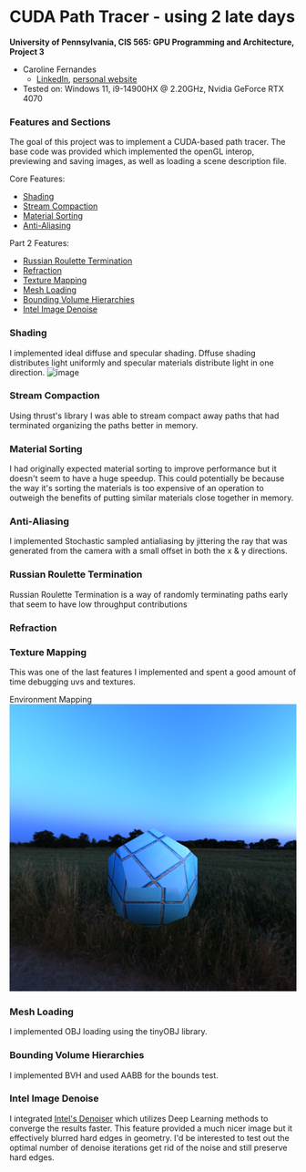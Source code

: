 CUDA Path Tracer - using 2 late days
================

**University of Pennsylvania, CIS 565: GPU Programming and Architecture, Project 3**

* Caroline Fernandes
  * [LinkedIn](https://www.linkedin.com/in/caroline-fernandes-0-/), [personal website](https://0cfernandes00.wixsite.com/visualfx)
* Tested on: Windows 11, i9-14900HX @ 2.20GHz, Nvidia GeForce RTX 4070


### Features and Sections

The goal of this project was to implement a CUDA-based path tracer. The base code was provided which implemented the openGL interop, previewing and saving images, as well as loading a scene description file.

Core Features:
- [Shading](https://github.com/0cfernandes00/Project3-CUDA-Path-Trace/blob/main/README.md#shading)
- [Stream Compaction](https://github.com/0cfernandes00/Project3-CUDA-Path-Trace/blob/main/README.md#stream-compaction)
- [Material Sorting](https://github.com/0cfernandes00/Project3-CUDA-Path-Trace/blob/main/README.md#material-sorting)
- [Anti-Aliasing](https://github.com/0cfernandes00/Project3-CUDA-Path-Trace/blob/main/README.md#anti-aliasing)

Part 2 Features:
- [Russian Roulette Termination](https://github.com/0cfernandes00/Project3-CUDA-Path-Trace/blob/main/README.md#russian-roulette-termination)
- [Refraction](https://github.com/0cfernandes00/Project3-CUDA-Path-Trace/blob/main/README.md#refraction)
- [Texture Mapping](https://github.com/0cfernandes00/Project3-CUDA-Path-Trace/blob/main/README.md#texture-mapping)
- [Mesh Loading](https://github.com/0cfernandes00/Project3-CUDA-Path-Trace/blob/main/README.md#mesh-loading)
- [Bounding Volume Hierarchies](https://github.com/0cfernandes00/Project3-CUDA-Path-Trace/blob/main/README.md#bouding-volume-hierarchies)
- [Intel Image Denoise](https://github.com/0cfernandes00/Project3-CUDA-Path-Trace/blob/main/README.md#intel-image-denoise)

### Shading
I implemented ideal diffuse and specular shading. Dffuse shading distributes light uniformly and specular materials distribute light in one direction.
<img width="1731" height="933" alt="image" src="https://github.com/user-attachments/assets/4b0928eb-f746-4c0d-8c66-b64b82889957" />


### Stream Compaction
Using thrust's library I was able to stream compact away paths that had terminated organizing the paths better in memory.

### Material Sorting
I had originally expected material sorting to improve performance but it doesn't seem to have a huge speedup. This could potentially be because the way it's sorting the materials is too expensive of an operation to outweigh the benefits of putting similar materials close together in memory. 

### Anti-Aliasing
I implemented Stochastic sampled antialiasing by jittering the ray that was generated from the camera with a small offset in both the x & y directions.

### Russian Roulette Termination
Russian Roulette Termination is a way of randomly terminating paths early that seem to have low throughput contributions

### Refraction

### Texture Mapping
This was one of the last features I implemented and spent a good amount of time debugging uvs and textures.

Environment Mapping
![](img/cornell.2025-10-04_03-36-46z.1025samp.png)

### Mesh Loading
I implemented OBJ loading using the tinyOBJ library.

### Bounding Volume Hierarchies
I implemented BVH and used AABB for the bounds test.

### Intel Image Denoise
I integrated [Intel's Denoiser](https://github.com/RenderKit/oidn) which utilizes Deep Learning methods to converge the results faster. This feature provided a much nicer image but it effectively blurred hard edges in geometry. I'd be interested to test out the optimal number of denoise iterations get rid of the noise and still preserve hard edges.

